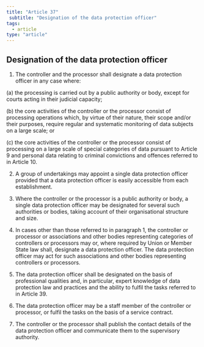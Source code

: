 ```yaml
---
title: "Article 37"
 subtitle: "Designation of the data protection officer"
tags:
  - article
type: "article"
---
```

## Designation of the data protection officer

1. The controller and the processor shall designate a data protection officer in any case where:

(a) the processing is carried out by a public authority or body, except for courts acting in their judicial capacity;

(b) the core activities of the controller or the processor consist of processing operations which, by virtue of their nature, their scope and/or their purposes, require regular and systematic monitoring of data subjects on a large scale; or

(c) the core activities of the controller or the processor consist of processing on a large scale of special categories of data pursuant to Article 9 and personal data relating to criminal convictions and offences referred to in Article 10.

2. A group of undertakings may appoint a single data protection officer provided that a data protection officer is easily accessible from each establishment.

3. Where the controller or the processor is a public authority or body, a single data protection officer may be designated for several such authorities or bodies, taking account of their organisational structure and size.

4. In cases other than those referred to in paragraph 1, the controller or processor or associations and other bodies representing categories of controllers or processors may or, where required by Union or Member State law shall, designate a data protection officer. The data protection officer may act for such associations and other bodies representing controllers or processors.

5. The data protection officer shall be designated on the basis of professional qualities and, in particular, expert knowledge of data protection law and practices and the ability to fulfil the tasks referred to in Article 39.

6. The data protection officer may be a staff member of the controller or processor, or fulfil the tasks on the basis of a service contract.

7. The controller or the processor shall publish the contact details of the data protection officer and communicate them to the supervisory authority.
